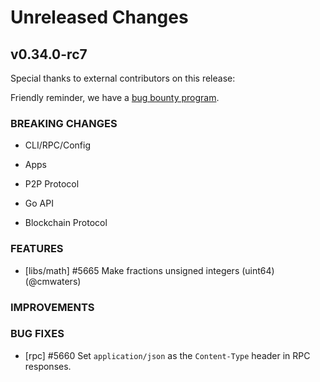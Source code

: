# Unreleased Changes

## v0.34.0-rc7

Special thanks to external contributors on this release:

Friendly reminder, we have a [bug bounty program](https://hackerone.com/tendermint).

### BREAKING CHANGES

- CLI/RPC/Config

- Apps

- P2P Protocol

- Go API

- Blockchain Protocol

### FEATURES

- [libs/math] \#5665 Make fractions unsigned integers (uint64) (@cmwaters)

### IMPROVEMENTS

### BUG FIXES

- [rpc] \#5660 Set `application/json` as the `Content-Type` header in RPC responses.
